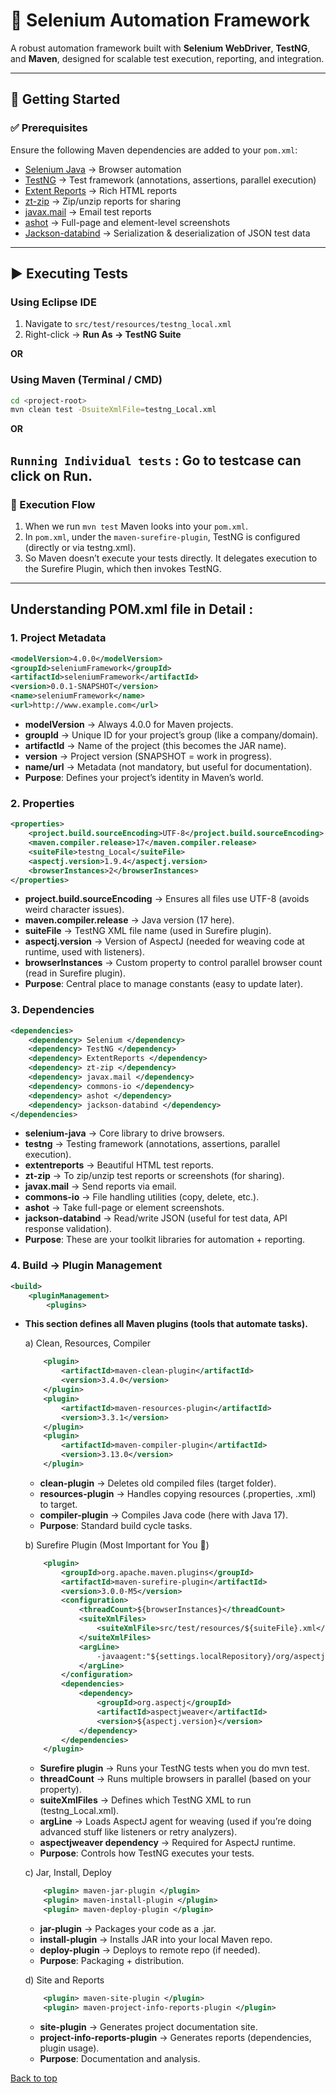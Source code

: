 # 🚀 Selenium Automation Framework

A robust automation framework built with **Selenium WebDriver**, **TestNG**, and **Maven**, designed for scalable test execution, reporting, and integration.

---

## 📌 Getting Started

### ✅ Prerequisites
Ensure the following Maven dependencies are added to your `pom.xml`:

- [Selenium Java](https://mvnrepository.com/artifact/org.seleniumhq.selenium/selenium-java) → Browser automation  
- [TestNG](https://mvnrepository.com/artifact/org.testng/testng) → Test framework (annotations, assertions, parallel execution)  
- [Extent Reports](https://mvnrepository.com/artifact/com.aventstack/extentreports) → Rich HTML reports  
- [zt-zip](https://mvnrepository.com/artifact/org.zeroturnaround/zt-zip) → Zip/unzip reports for sharing  
- [javax.mail](https://mvnrepository.com/artifact/com.sun.mail/javax.mail) → Email test reports  
- [ashot](https://mvnrepository.com/artifact/ru.yandex.qatools.ashot/ashot) → Full-page and element-level screenshots  
- [Jackson-databind](https://mvnrepository.com/artifact/com.fasterxml.jackson.core/jackson-databind) → Serialization & deserialization of JSON test data  

---

## ▶️ Executing Tests

### Using Eclipse IDE
1. Navigate to `src/test/resources/testng_local.xml`  
2. Right-click → **Run As → TestNG Suite**  

**OR**

### Using Maven (Terminal / CMD)
```bash
cd <project-root>
mvn clean test -DsuiteXmlFile=testng_Local.xml
```

**OR**

`Running Individual tests` : Go to testcase can click on Run.
---

### 🔄 Execution Flow

 1. When we run `mvn test` Maven looks into your `pom.xml`.
 2. In `pom.xml`, under the `maven-surefire-plugin`, TestNG is configured (directly or via testng.xml).
 3. So Maven doesn’t execute your tests directly. It delegates execution to the Surefire Plugin, which then invokes TestNG.

 ---

 ## Understanding POM.xml file in Detail : 
 ### 1. Project Metadata
 ```xml
<modelVersion>4.0.0</modelVersion>
<groupId>seleniumFramework</groupId>
<artifactId>seleniumFramework</artifactId>
<version>0.0.1-SNAPSHOT</version>
<name>seleniumFramework</name>
<url>http://www.example.com</url>
```
- **modelVersion** → Always 4.0.0 for Maven projects.
- **groupId** → Unique ID for your project’s group (like a company/domain).
- **artifactId** → Name of the project (this becomes the JAR name).
- **version** → Project version (SNAPSHOT = work in progress).
- **name/url** → Metadata (not mandatory, but useful for documentation).
- **Purpose**: Defines your project’s identity in Maven’s world.

### 2. Properties
```xml
<properties>
    <project.build.sourceEncoding>UTF-8</project.build.sourceEncoding>
    <maven.compiler.release>17</maven.compiler.release>
    <suiteFile>testng_Local</suiteFile>
    <aspectj.version>1.9.4</aspectj.version>
    <browserInstances>2</browserInstances>
</properties>
```
- **project.build.sourceEncoding** → Ensures all files use UTF-8 (avoids weird character issues).
- **maven.compiler.release** → Java version (17 here).
- **suiteFile** → TestNG XML file name (used in Surefire plugin).
- **aspectj.version** → Version of AspectJ (needed for weaving code at runtime, used with listeners).
- **browserInstances** → Custom property to control parallel browser count (read in Surefire plugin).
- **Purpose**: Central place to manage constants (easy to update later).

### 3. Dependencies
```xml
<dependencies>
    <dependency> Selenium </dependency>
    <dependency> TestNG </dependency>
    <dependency> ExtentReports </dependency>
    <dependency> zt-zip </dependency>
    <dependency> javax.mail </dependency>
    <dependency> commons-io </dependency>
    <dependency> ashot </dependency>
    <dependency> jackson-databind </dependency>
</dependencies>
```
- **selenium-java** → Core library to drive browsers.
- **testng** → Testing framework (annotations, assertions, parallel execution).
- **extentreports** → Beautiful HTML test reports.
- **zt-zip** → To zip/unzip test reports or screenshots (for sharing).
- **javax.mail** → Send reports via email.
- **commons-io** → File handling utilities (copy, delete, etc.).
- **ashot** → Take full-page or element screenshots.
- **jackson-databind** → Read/write JSON (useful for test data, API response validation).
- **Purpose**: These are your toolkit libraries for automation + reporting.

### 4. Build → Plugin Management
```xml
<build>
    <pluginManagement>
        <plugins>
```
- **This section defines all Maven plugins (tools that automate tasks).**

	a) Clean, Resources, Compiler
	```xml
		<plugin>
			<artifactId>maven-clean-plugin</artifactId>
			<version>3.4.0</version>
		</plugin>
		<plugin>
			<artifactId>maven-resources-plugin</artifactId>
			<version>3.3.1</version>
		</plugin>
		<plugin>
			<artifactId>maven-compiler-plugin</artifactId>
			<version>3.13.0</version>
		</plugin>
	```
	- **clean-plugin** → Deletes old compiled files (target folder).
	- **resources-plugin** → Handles copying resources (.properties, .xml) to target.
	- **compiler-plugin** → Compiles Java code (here with Java 17).
	- **Purpose**: Standard build cycle tasks.

	b) Surefire Plugin (Most Important for You 🚀)
	```xml
		<plugin>
			<groupId>org.apache.maven.plugins</groupId>
			<artifactId>maven-surefire-plugin</artifactId>
			<version>3.0.0-M5</version>
			<configuration>
				<threadCount>${browserInstances}</threadCount>
				<suiteXmlFiles>
					<suiteXmlFile>src/test/resources/${suiteFile}.xml</suiteXmlFile>
				</suiteXmlFiles>
				<argLine>
					-javaagent:"${settings.localRepository}/org/aspectj/aspectjweaver/${aspectj.version}/aspectjweaver-${aspectj.version}.jar"
				</argLine>
			</configuration>
			<dependencies>
				<dependency>
					<groupId>org.aspectj</groupId>
					<artifactId>aspectjweaver</artifactId>
					<version>${aspectj.version}</version>
				</dependency>
			</dependencies>
		</plugin>
	```
	- **Surefire plugin** → Runs your TestNG tests when you do mvn test.
	- **threadCount** → Runs multiple browsers in parallel (based on your property).
	- **suiteXmlFiles** → Defines which TestNG XML to run (testng_Local.xml).
	- **argLine** → Loads AspectJ agent for weaving (used if you’re doing advanced stuff like listeners or retry analyzers).
	- **aspectjweaver dependency** → Required for AspectJ runtime.
	- **Purpose**: Controls how TestNG executes your tests.

	c) Jar, Install, Deploy
	```xml
		<plugin> maven-jar-plugin </plugin>
		<plugin> maven-install-plugin </plugin>
		<plugin> maven-deploy-plugin </plugin>
	```
	- **jar-plugin** → Packages your code as a .jar.
	- **install-plugin** → Installs JAR into your local Maven repo.
	- **deploy-plugin** → Deploys to remote repo (if needed).
	- **Purpose**: Packaging + distribution.

	d) Site and Reports
	```xml
		<plugin> maven-site-plugin </plugin>
		<plugin> maven-project-info-reports-plugin </plugin>
	```
	- **site-plugin** → Generates project documentation site.
	- **project-info-reports-plugin** → Generates reports (dependencies, plugin usage).
	- **Purpose**: Documentation and analysis.

<a href="#top">Back to top</a>
